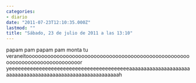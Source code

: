 ```yaml
---
categories:
- diario
date: "2011-07-23T12:10:35.000Z"
lastmod: ""
title: "Sábado, 23 de julio de 2011 a las 13:10"
---
```


papam pam papam pam monta tu veraneitooooooooooooooooooooooooooooooooooooooooooooooooooooooooooooooooooooooooooooor yeeeeeeeeeeeeeeeeeeeeeeeeeeeeeeeeeeeeeeeeaaaaaaaaaaaaaaaaaaaaaaaaaaaaaaaaaaaaaaaaaaaaaaaaaaaaaaaaaaaah